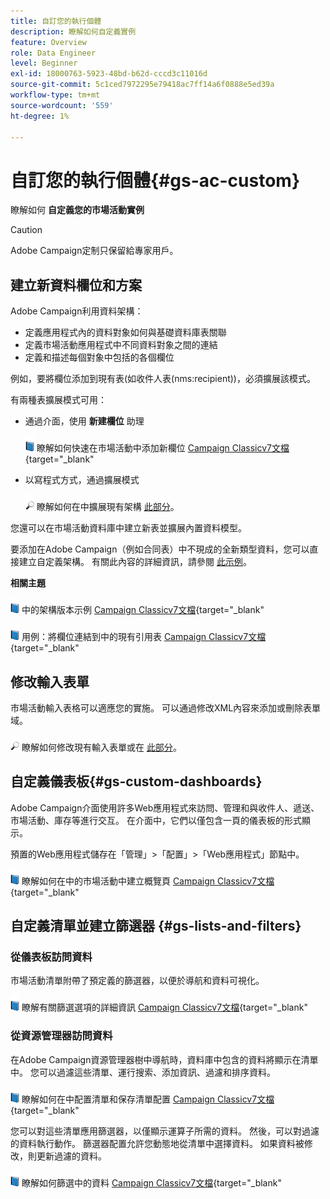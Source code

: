 ```yaml
---
title: 自訂您的執行個體
description: 瞭解如何自定義實例
feature: Overview
role: Data Engineer
level: Beginner
exl-id: 18000763-5923-48bd-b62d-cccd3c11016d
source-git-commit: 5c1ced7972295e79418ac7ff14a6f0888e5ed39a
workflow-type: tm+mt
source-wordcount: '559'
ht-degree: 1%

---
```


# 自訂您的執行個體{#gs-ac-custom}

瞭解如何 **自定義您的市場活動實例**

>[!CAUTION]
>
>Adobe Campaign定制只保留給專家用戶。

## 建立新資料欄位和方案

Adobe Campaign利用資料架構：

* 定義應用程式內的資料對象如何與基礎資料庫表關聯
* 定義市場活動應用程式中不同資料對象之間的連結
* 定義和描述每個對象中包括的各個欄位

例如，要將欄位添加到現有表(如收件人表(nms:recipient))，必須擴展該模式。

有兩種表擴展模式可用：

* 通過介面，使用 **新建欄位** 助理

   ![](../assets/do-not-localize/book.png) 瞭解如何快速在市場活動中添加新欄位 [Campaign Classicv7文檔](https://experienceleague.adobe.com/docs/campaign-classic/using/configuring-campaign-classic/editing-schemas/new-field-wizard.html?lang=en#configuring-campaign-classic){target=&quot;_blank&quot;

* 以寫程式方式，通過擴展模式

   ![](../assets/do-not-localize/glass.png) 瞭解如何在中擴展現有架構 [此部分](../dev/extend-schema.md)。


您還可以在市場活動資料庫中建立新表並擴展內置資料模型。

要添加在Adobe Campaign（例如合同表）中不現成的全新類型資料，您可以直接建立自定義架構。 有關此內容的詳細資訊，請參閱 [此示例](../dev/create-schema.md#example--creating-a-contract-table)。

**相關主題**

![](../assets/do-not-localize/book.png) 中的架構版本示例 [Campaign Classicv7文檔](https://experienceleague.adobe.com/docs/campaign-classic/using/configuring-campaign-classic/editing-schemas/examples-of-schemas-edition.html?lang=en#configuring-campaign-classic){target=&quot;_blank&quot;

![](../assets/do-not-localize/book.png) 用例：將欄位連結到中的現有引用表 [Campaign Classicv7文檔](https://experienceleague.adobe.com/docs/campaign-classic/using/configuring-campaign-classic/editing-schemas/examples-of-schemas-edition.html?lang=en#uc-link){target=&quot;_blank&quot;


## 修改輸入表單

市場活動輸入表格可以適應您的實施。 可以通過修改XML內容來添加或刪除表單域。

![](../assets/do-not-localize/glass.png) 瞭解如何修改現有輸入表單或在 [此部分](../dev/forms.md)。

## 自定義儀表板{#gs-custom-dashboards}

Adobe Campaign介面使用許多Web應用程式來訪問、管理和與收件人、遞送、市場活動、庫存等進行交互。 在介面中，它們以僅包含一頁的儀表板的形式顯示。

預置的Web應用程式儲存在「管理」>「配置」>「Web應用程式」節點中。

![](../assets/do-not-localize/book.png) 瞭解如何在中的市場活動中建立概覽頁 [Campaign Classicv7文檔](https://experienceleague.adobe.com/docs/campaign-classic/using/designing-content/web-applications/use-cases--creating-overviews.html?lang=en#creating-a-single-page-web-application){target=&quot;_blank&quot;


## 自定義清單並建立篩選器 {#gs-lists-and-filters}

### 從儀表板訪問資料

市場活動清單附帶了預定義的篩選器，以便於導航和資料可視化。

![](../assets/do-not-localize/book.png) 瞭解有關篩選選項的詳細資訊 [Campaign Classicv7文檔](https://experienceleague.adobe.com/docs/campaign-classic/using/getting-started/filtering-data/filtering-options.html?lang=en#about-filtering){target=&quot;_blank&quot;


### 從資源管理器訪問資料

在Adobe Campaign資源管理器樹中導航時，資料庫中包含的資料將顯示在清單中。 您可以過濾這些清單、運行搜索、添加資訊、過濾和排序資料。

![](../assets/do-not-localize/book.png) 瞭解如何在中配置清單和保存清單配置 [Campaign Classicv7文檔](https://experienceleague.adobe.com/docs/campaign-classic/using/getting-started/starting-with-adobe-campaign/campaign-workspace/adobe-campaign-ui-lists.html?lang=en#getting-started){target=&quot;_blank&quot;


您可以對這些清單應用篩選器，以僅顯示運算子所需的資料。 然後，可以對過濾的資料執行動作。 篩選器配置允許您動態地從清單中選擇資料。 如果資料被修改，則更新過濾的資料。

![](../assets/do-not-localize/book.png) 瞭解如何篩選中的資料 [Campaign Classicv7文檔](https://experienceleague.adobe.com/docs/campaign-classic/using/getting-started/filtering-data/creating-filters.html?lang=en#typology-of-available-filters){target=&quot;_blank&quot;
